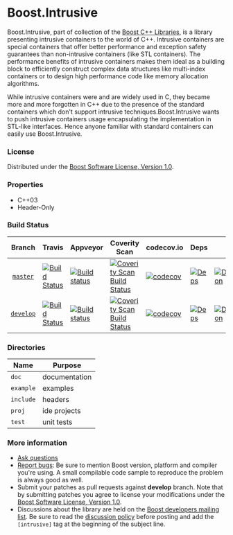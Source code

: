 Boost.Intrusive
==========

Boost.Intrusive, part of collection of the [Boost C++ Libraries](http://github.com/boostorg), is a library presenting intrusive containers to the world of C++. Intrusive containers are special containers that offer better performance and exception safety guarantees than non-intrusive containers (like STL containers). The performance benefits of intrusive containers makes them ideal as a building block to efficiently construct complex data structures like multi-index containers or to design high performance code like memory allocation algorithms.

While intrusive containers were and are widely used in C, they became more and more forgotten in C++ due to the presence of the standard containers which don't support intrusive techniques.Boost.Intrusive wants to push intrusive containers usage encapsulating the implementation in STL-like interfaces. Hence anyone familiar with standard containers can easily use Boost.Intrusive.

### License

Distributed under the [Boost Software License, Version 1.0](http://www.boost.org/LICENSE_1_0.txt).

### Properties

* C++03
* Header-Only

### Build Status

Branch          | Travis | Appveyor | Coverity Scan | codecov.io | Deps | Docs | Tests |
:-------------: | ------ | -------- | ------------- | ---------- | ---- | ---- | ----- |
[`master`](https://github.com/boostorg/intrusive/tree/master) | [![Build Status](https://travis-ci.org/boostorg/intrusive.svg?branch=master)](https://travis-ci.org/boostorg/intrusive) | [![Build status](https://ci.appveyor.com/api/projects/status/9ckrveolxsonxfnb/branch/master?svg=true)](https://ci.appveyor.com/project/jeking3/intrusive-0k1xg/branch/master) | [![Coverity Scan Build Status](https://scan.coverity.com/projects/16048/badge.svg)](https://scan.coverity.com/projects/boostorg-intrusive) | [![codecov](https://codecov.io/gh/boostorg/intrusive/branch/master/graph/badge.svg)](https://codecov.io/gh/boostorg/intrusive/branch/master)| [![Deps](https://img.shields.io/badge/deps-master-brightgreen.svg)](https://pdimov.github.io/boostdep-report/master/intrusive.html) | [![Documentation](https://img.shields.io/badge/docs-master-brightgreen.svg)](http://www.boost.org/doc/libs/master/doc/html/intrusive.html) | [![Enter the Matrix](https://img.shields.io/badge/matrix-master-brightgreen.svg)](http://www.boost.org/development/tests/master/developer/intrusive.html)
[`develop`](https://github.com/boostorg/intrusive/tree/develop) | [![Build Status](https://travis-ci.org/boostorg/intrusive.svg?branch=develop)](https://travis-ci.org/boostorg/intrusive) | [![Build status](https://ci.appveyor.com/api/projects/status/9ckrveolxsonxfnb/branch/develop?svg=true)](https://ci.appveyor.com/project/jeking3/intrusive-0k1xg/branch/develop) | [![Coverity Scan Build Status](https://scan.coverity.com/projects/16048/badge.svg)](https://scan.coverity.com/projects/boostorg-intrusive) | [![codecov](https://codecov.io/gh/boostorg/intrusive/branch/develop/graph/badge.svg)](https://codecov.io/gh/boostorg/intrusive/branch/develop) | [![Deps](https://img.shields.io/badge/deps-develop-brightgreen.svg)](https://pdimov.github.io/boostdep-report/develop/intrusive.html) | [![Documentation](https://img.shields.io/badge/docs-develop-brightgreen.svg)](http://www.boost.org/doc/libs/develop/doc/html/intrusive.html) | [![Enter the Matrix](https://img.shields.io/badge/matrix-develop-brightgreen.svg)](http://www.boost.org/development/tests/develop/developer/intrusive.html)

### Directories

| Name        | Purpose                        |
| ----------- | ------------------------------ |
| `doc`       | documentation                  |
| `example`   | examples                       |
| `include`   | headers                        |
| `proj`      | ide projects                   |
| `test`      | unit tests                     |

### More information

* [Ask questions](http://stackoverflow.com/questions/ask?tags=c%2B%2B,boost,boost-intrusive)
* [Report bugs](https://github.com/boostorg/intrusive/issues): Be sure to mention Boost version, platform and compiler you're using. A small compilable code sample to reproduce the problem is always good as well.
* Submit your patches as pull requests against **develop** branch. Note that by submitting patches you agree to license your modifications under the [Boost Software License, Version 1.0](http://www.boost.org/LICENSE_1_0.txt).
* Discussions about the library are held on the [Boost developers mailing list](http://www.boost.org/community/groups.html#main). Be sure to read the [discussion policy](http://www.boost.org/community/policy.html) before posting and add the `[intrusive]` tag at the beginning of the subject line.


